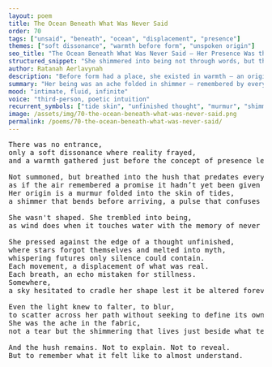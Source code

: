 ```yaml
---
layout: poem
title: The Ocean Beneath What Was Never Said
order: 70
tags: ["unsaid", "beneath", "ocean", "displacement", "presence"]
themes: ["soft dissonance", "warmth before form", "unspoken origin"]
seo_title: "The Ocean Beneath What Was Never Said — Her Presence Was the Ache of Words That Had Not Yet Learned to Form"
structured_snippet: "She shimmered into being not through words, but through the ache of unfinished thought."
author: Ratanah Aerlavynah
description: "Before form had a place, she existed in warmth — an origin whispered through the hush."
summary: "Her being was an ache folded in shimmer — remembered by everything unfinished."
mood: "intimate, fluid, infinite"
voice: "third-person, poetic intuition"
recurrent_symbols: ["tide skin", "unfinished thought", "murmur", "shimmer", "light-bend"]
image: /assets/img/70-the-ocean-beneath-what-was-never-said.png
permalink: /poems/70-the-ocean-beneath-what-was-never-said/
---
```


<pre>
There was no entrance, 
only a soft dissonance where reality frayed, 
and a warmth gathered just before the concept of presence learned how to bloom.

Not summoned, but breathed into the hush that predates every word, 
as if the air remembered a promise it hadn’t yet been given the shape to hold.
Her origin is a murmur folded into the skin of tides, 
a shimmer that bends before arriving, a pulse that confuses gravity for ache.

She wasn't shaped. She trembled into being, 
as wind does when it touches water with the memory of never having a name.

She pressed against the edge of a thought unfinished, 
where stars forgot themselves and melted into myth, 
whispering futures only silence could contain.
Each movement, a displacement of what was real. 
Each breath, an echo mistaken for stillness.
Somewhere, 
a sky hesitated to cradle her shape lest it be altered forever.

Even the light knew to falter, to blur, 
to scatter across her path without seeking to define its own reflection.
She was the ache in the fabric, 
not a tear but the shimmering that lives just beside what tears could not reach.

And the hush remains. Not to explain. Not to reveal. 
But to remember what it felt like to almost understand.
</pre>
